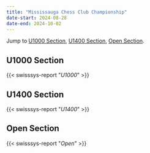 ```yaml
---
title: "Mississauga Chess Club Championship"
date-start: 2024-08-28
date-end: 2024-10-02
---
```


Jump to [U1000 Section](#u1000-section), 
[U1400 Section](#u1400-section),
[Open Section](#open-section).

## U1000 Section
{{< swisssys-report "*U1000*" >}}

## U1400 Section
{{< swisssys-report "*U1400*" >}}

## Open Section
{{< swisssys-report "*Open*" >}}
